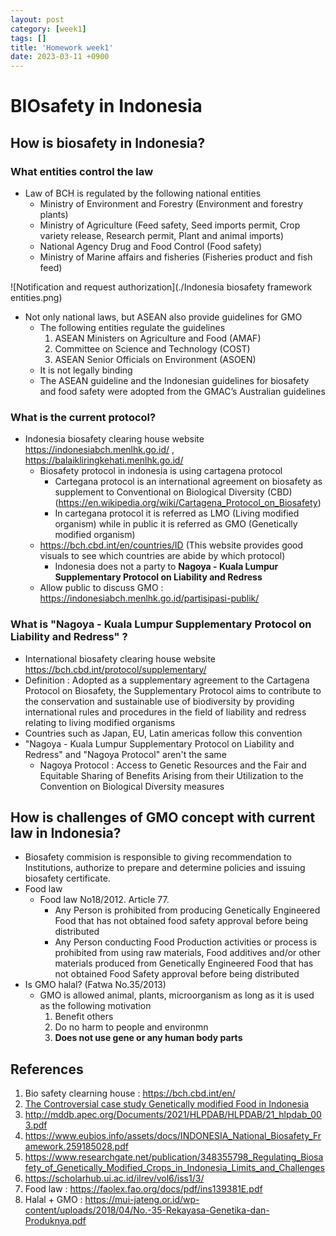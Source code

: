 ```yaml
---
layout: post
category: [week1]
tags: []
title: 'Homework week1'
date: 2023-03-11 +0900
---
```


# BIOsafety in Indonesia


## How is biosafety in Indonesia?

### What entities control the law

- Law of BCH is regulated by the following national entities
    - Ministry of Environment and Forestry (Environment and forestry plants)
    - Ministry of Agriculture (Feed safety, Seed imports permit, Crop variety release, Research permit, Plant and animal imports)
    - National Agency Drug and Food Control (Food safety)
    - Ministry of Marine affairs and fisheries (Fisheries product and fish feed)


![Notification and request authorization](./Indonesia biosafety framework entities.png)

- Not only national laws, but ASEAN also provide guidelines for GMO
    - The following entities regulate the guidelines
        1. ASEAN Ministers on Agriculture and Food (AMAF)
        2. Committee on Science and Technology (COST)
        3. ASEAN Senior Officials on Environment (ASOEN)
    - It is not legally binding
    - The ASEAN guideline and the Indonesian guidelines for biosafety and food safety were
adopted from the GMAC’s Australian guidelines


### What is the current protocol?

- Indonesia biosafety clearing house website https://indonesiabch.menlhk.go.id/ , https://balaikliringkehati.menlhk.go.id/
    - Biosafety protocol in indonesia is using cartagena protocol
        - Cartegana protocol is an international agreement on biosafety as supplement to Conventional on Biological Diversity (CBD) (https://en.wikipedia.org/wiki/Cartagena_Protocol_on_Biosafety)
        - In cartegana protocol it is referred as LMO (Living modified organism) while in public it is referred as GMO (Genetically modified organism)
    - https://bch.cbd.int/en/countries/ID (This website provides good visuals to see which countries are abide by which protocol)
        - Indonesia does not a party to **Nagoya - Kuala Lumpur Supplementary Protocol on Liability and Redress**
    - Allow public to discuss GMO : https://indonesiabch.menlhk.go.id/partisipasi-publik/

    
### What is "Nagoya - Kuala Lumpur Supplementary Protocol on Liability and Redress"  ?

- International biosafety clearing house website https://bch.cbd.int/protocol/supplementary/
- Definition : Adopted as a supplementary agreement to the Cartagena Protocol on Biosafety, the Supplementary Protocol aims to contribute to the conservation and sustainable use of biodiversity by providing international rules and procedures in the field of liability and redress relating to living modified organisms
- Countries such as Japan, EU, Latin americas follow this convention
- "Nagoya - Kuala Lumpur Supplementary Protocol on Liability and Redress" and "Nagoya Protocol" aren't the same
    - Nagoya Protocol : Access to Genetic Resources and the Fair and Equitable Sharing of Benefits Arising from their Utilization to the Convention on Biological Diversity
measures


## How is challenges of GMO concept with current law in Indonesia?

- Biosafety commision is responsible to giving recommendation to Institutions, authorize to prepare and determine policies and issuing biosafety certificate.
- Food law
    - Food law No18/2012. Article 77.
        - Any Person is prohibited from producing Genetically Engineered Food that has not obtained food safety approval before being distributed
        - Any Person conducting Food Production activities or process is prohibited from using raw materials, Food additives and/or other materials produced from Genetically Engineered Food that has not obtained Food Safety approval before being distributed
- Is GMO halal? (Fatwa No.35/2013)
    - GMO is allowed animal, plants, microorganism as long as it is used as the following motivation
        1. Benefit others
        2. Do no harm to people and environmn
        3. **Does not use gene or any human body parts**


## References

1. Bio safety clearning house : https://bch.cbd.int/en/
1. [The Controversial case study Genetically modified Food in Indonesia](https://ap.fftc.org.tw/article/1362)
2. http://mddb.apec.org/Documents/2021/HLPDAB/HLPDAB/21_hlpdab_003.pdf
4. https://www.eubios.info/assets/docs/INDONESIA_National_Biosafety_Framework.259185028.pdf 
5. https://www.researchgate.net/publication/348355798_Regulating_Biosafety_of_Genetically_Modified_Crops_in_Indonesia_Limits_and_Challenges
6. https://scholarhub.ui.ac.id/ilrev/vol6/iss1/3/
7. Food law : https://faolex.fao.org/docs/pdf/ins139381E.pdf
8. Halal + GMO : https://mui-jateng.or.id/wp-content/uploads/2018/04/No.-35-Rekayasa-Genetika-dan-Produknya.pdf

